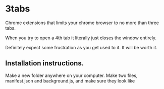 # 3tabs
Chrome extensions that limits your chrome browser to no more than three tabs.

When you try to open a 4th tab it literally just closes the window entirely.

Definitely expect some frustration as you get used to it. It will be worth it.

## Installation instructions. 
Make a new folder anywhere on your computer. Make two files, manifest.json and background.js, and make sure they look like 
